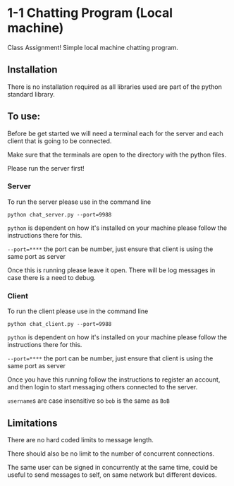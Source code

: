 # 1-1 Chatting Program (Local machine)

Class Assignment! Simple local machine chatting program.

## Installation

There is no installation required as all libraries used are part of the python standard library.

## To use:

Before be get started we will need a terminal each for the server and each client that is going to be connected.

Make sure that the terminals are open to the directory with the python files.

Please run the server first!

### Server

To run the server please use in the command line

`python chat_server.py --port=9988`

`python` is dependent on how it's installed on your machine please follow the instructions there for this.

`--port=****` the port can be number, just ensure that client is using the same port as server

Once this is running please leave it open. There will be log messages in case there is a need to debug.

### Client

To run the client please use in the command line

`python chat_client.py --port=9988`

`python` is dependent on how it's installed on your machine please follow the instructions there for this.

`--port=****` the port can be number, just ensure that client is using the same port as server

Once you have this running follow the instructions to register an account, and then login to start messaging others connected to the server.

`username`s are case insensitive so `bob` is the same as `BoB`

## Limitations

There are no hard coded limits to message length.

There should also be no limit to the number of concurrent connections.

The same user can be signed in concurrently at the same time, could be useful to send messages to self, on same network but different devices.